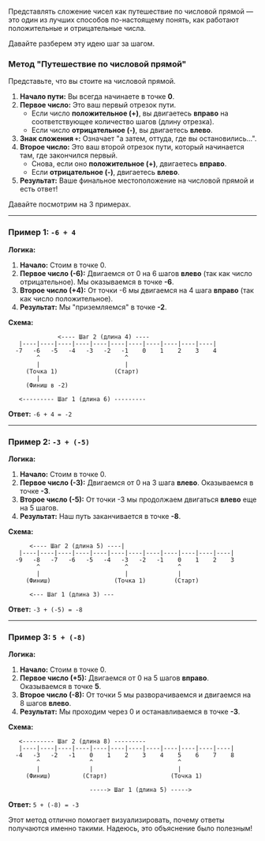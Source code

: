 Представлять сложение чисел как путешествие по числовой прямой — это один из лучших способов по-настоящему понять, как работают положительные и отрицательные числа.

Давайте разберем эту идею шаг за шагом.

### Метод "Путешествие по числовой прямой"

Представьте, что вы стоите на числовой прямой.

1.  **Начало пути:** Вы всегда начинаете в точке **0**.
2.  **Первое число:** Это ваш первый отрезок пути.
    - Если число **положительное (+)**, вы двигаетесь **вправо** на соответствующее количество шагов (длину отрезка).
    - Если число **отрицательное (-)**, вы двигаетесь **влево**.
3.  **Знак сложения `+`:** Означает "а затем, оттуда, где вы остановились...".
4.  **Второе число:** Это ваш второй отрезок пути, который начинается там, где закончился первый.
    - Снова, если оно **положительное (+)**, двигаетесь **вправо**.
    - Если **отрицательное (-)**, двигаетесь **влево**.
5.  **Результат:** Ваше финальное местоположение на числовой прямой и есть ответ\!

Давайте посмотрим на 3 примерах.

---

### Пример 1: `-6 + 4`

**Логика:**

1.  **Начало:** Стоим в точке 0.
2.  **Первое число (-6):** Двигаемся от 0 на 6 шагов **влево** (так как число отрицательное). Мы оказываемся в точке **-6**.
3.  **Второе число (+4):** От точки -6 мы двигаемся на 4 шага **вправо** (так как число положительное).
4.  **Результат:** Мы "приземляемся" в точке **-2**.

**Схема:**

```
              <---- Шаг 2 (длина 4) ----
   |----|----|----|----|----|----|----|----|----|----|----|
  -7   -6   -5   -4   -3   -2   -1    0    1    2    3    4
        ^                        ^
        |                        |
     (Точка 1)                (Старт)
        |
     (Финиш в -2)

   <--------- Шаг 1 (длина 6) ---------
```

**Ответ:** `-6 + 4 = -2`

---

### Пример 2: `-3 + (-5)`

**Логика:**

1.  **Начало:** Стоим в точке 0.
2.  **Первое число (-3):** Двигаемся от 0 на 3 шага **влево**. Оказываемся в точке **-3**.
3.  **Второе число (-5):** От точки -3 мы продолжаем двигаться **влево** еще на 5 шагов.
4.  **Результат:** Наш путь заканчивается в точке **-8**.

**Схема:**

```
      <---- Шаг 2 (длина 5) ----|
   |----|----|----|----|----|----|----|----|----|----|----|----|
  -9   -8   -7   -6   -5   -4   -3   -2   -1    0    1    2    3
        ^                        ^              ^
        |                        |              |
     (Финиш)                  (Точка 1)        (Старт)

      <--- Шаг 1 (длина 3) ---
```

**Ответ:** `-3 + (-5) = -8`

---

### Пример 3: `5 + (-8)`

**Логика:**

1.  **Начало:** Стоим в точке 0.
2.  **Первое число (+5):** Двигаемся от 0 на 5 шагов **вправо**. Оказываемся в точке **5**.
3.  **Второе число (-8):** От точки 5 мы разворачиваемся и двигаемся на 8 шагов **влево**.
4.  **Результат:** Мы проходим через 0 и останавливаемся в точке **-3**.

**Схема:**

```
   <--------- Шаг 2 (длина 8) ---------
   |----|----|----|----|----|----|----|----|----|----|----|----|
  -4   -3   -2   -1    0    1    2    3    4    5    6    7    8
        ^              ^                        ^
        |              |                        |
     (Финиш)         (Старт)                  (Точка 1)

                       -----> Шаг 1 (длина 5) ----->
```

**Ответ:** `5 + (-8) = -3`

Этот метод отлично помогает визуализировать, почему ответы получаются именно такими. Надеюсь, это объяснение было полезным\!
